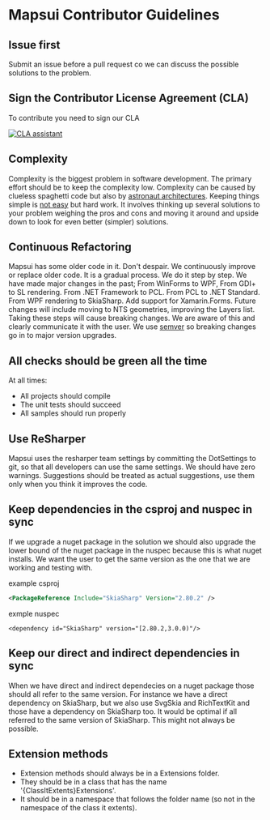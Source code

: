 # Mapsui Contributor Guidelines

## Issue first
Submit an issue before a pull request co we can discuss the possible solutions to the problem.

## Sign the Contributor License Agreement (CLA)
To contribute you need to sign our CLA 

[![CLA assistant](https://cla-assistant.io/readme/badge/Mapsui/Mapsui)](https://cla-assistant.io/Mapsui/Mapsui)

## Complexity
Complexity is the biggest problem in software development. The primary effort should be to keep the complexity low. Complexity can be caused by clueless spaghetti code but also by [astronaut architectures](https://www.joelonsoftware.com/2008/05/01/architecture-astronauts-take-over/). Keeping things simple is [not easy](https://www.infoq.com/presentations/Simple-Made-Easy) but hard work. It involves thinking up several solutions to your problem weighing the pros and cons and moving it around and upside down to look for even better (simpler) solutions. 

## Continuous Refactoring
Mapsui has some older code in it. Don't despair. We continuously improve or replace older code. It is a gradual process. We do it step by step. We have made major changes in the past; From WinForms to WPF, From GDI+ to SL rendering. From .NET Framework to PCL. From PCL to .NET Standard. From WPF rendering to SkiaSharp. Add support for Xamarin.Forms. Future changes will include moving to NTS geometries, improving the Layers list. Taking these steps will cause breaking changes. We are aware of this and clearly communicate it with the user. We use [semver](http://semver.org) so breaking changes go in to major version upgrades.

## All checks should be green all the time
At all times:
- All projects should compile
- The unit tests should succeed
- All samples should run properly

## Use ReSharper
Mapsui uses the resharper team settings by committing the DotSettings to git, so that all developers can use the same settings. We should have zero warnings. Suggestions should be treated as actual suggestions, use them only when you think it improves the code.

## Keep dependencies in the csproj and nuspec in sync
If we upgrade a nuget package in the solution we should also upgrade the lower bound of the nuget package in the nuspec because this is what nuget installs. We want the user to get the same version as the one that we are working and testing with.

example csproj
```xml
<PackageReference Include="SkiaSharp" Version="2.80.2" />
```
exmple nuspec
```
<dependency id="SkiaSharp" version="[2.80.2,3.0.0)"/>
```

## Keep our direct and indirect dependencies in sync
When we have direct and indirect dependecies on a nuget package those should all refer to the same version. For instance we have a direct dependency on SkiaSharp, but we also use  SvgSkia and RichTextKit and those have a dependency on SkiaSharp too. It would be optimal if all referred to the same version of SkiaSharp. This might not always be possible.

## Extension methods
- Extension methods should always be in a Extensions folder. 
- They should be in a class that has the name '{ClassItExtents}Extensions'. 
- It should be in a namespace that follows the folder name (so not in the namespace of the class it extents).
